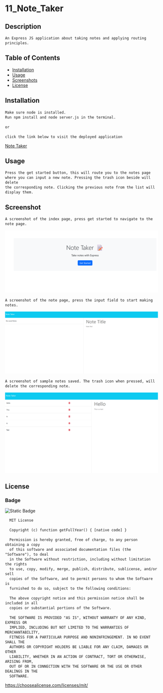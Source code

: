
  # 11_Note_Taker

  ## Description

    An Express JS application about taking notes and applying routing principles.

  ## Table of Contents 

  - [Installation](#installation)
  - [Usage](#usage)
  - [Screenshots](#screenshot)
  - [License](#license)


  ## Installation

    Make sure node is installed.
    Run npm install and node server.js in the terminal.

    or

    click the link below to visit the deployed application
[Note Taker](https://one1-note-taker-zplh.onrender.com 'Link title')
    

  ## Usage

    Press the get started button, this will route you to the notes page where you can input a new note. Pressing the trash icon beside will delete
    the corresponding note. Clicking the previous note from the list will display them.

  ## Screenshot
    A screenshot of the index page, press get started to navigate to the note page.

  ![Index Page](./public/assets/img/index.png)

    A screenshot of the note page, press the input field to start making notes.

  ![Note Page](./public/assets/img/note.png)

    A screenshot of sample notes saved. The trash icon when pressed, will delete the corresponding note.

  ![Sample Notes](./public/assets/img/sample.png)

  ## License 
  ### Badge 
  ![Static Badge](https://img.shields.io/badge/MIT-license-blue)

    
      MIT License

      Copyright (c) function getFullYear() { [native code] } 
      
      Permission is hereby granted, free of charge, to any person obtaining a copy
      of this software and associated documentation files (the "Software"), to deal
      in the Software without restriction, including without limitation the rights
      to use, copy, modify, merge, publish, distribute, sublicense, and/or sell
      copies of the Software, and to permit persons to whom the Software is
      furnished to do so, subject to the following conditions:
      
      The above copyright notice and this permission notice shall be included in all
      copies or substantial portions of the Software.
      
      THE SOFTWARE IS PROVIDED "AS IS", WITHOUT WARRANTY OF ANY KIND, EXPRESS OR
      IMPLIED, INCLUDING BUT NOT LIMITED TO THE WARRANTIES OF MERCHANTABILITY,
      FITNESS FOR A PARTICULAR PURPOSE AND NONINFRINGEMENT. IN NO EVENT SHALL THE
      AUTHORS OR COPYRIGHT HOLDERS BE LIABLE FOR ANY CLAIM, DAMAGES OR OTHER
      LIABILITY, WHETHER IN AN ACTION OF CONTRACT, TORT OR OTHERWISE, ARISING FROM,
      OUT OF OR IN CONNECTION WITH THE SOFTWARE OR THE USE OR OTHER DEALINGS IN THE
      SOFTWARE.
      

  https://choosealicense.com/licenses/mit/
  

  